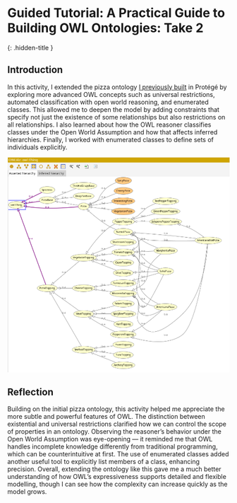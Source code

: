 # Guided Tutorial: A Practical Guide to Building OWL Ontologies: Take 2
{: .hidden-title }

## Introduction
In this activity, I extended the pizza ontology [I previously built](../unit08/ontology_development.md) in Protégé by exploring more advanced OWL concepts such as universal restrictions, automated classification with open world reasoning, and enumerated classes. This allowed me to deepen the model by adding constraints that specify not just the existence of some relationships but also restrictions on all relationships. I also learned about how the OWL reasoner classifies classes under the Open World Assumption and how that affects inferred hierarchies. Finally, I worked with enumerated classes to define sets of individuals explicitly.

![more complete ontology](pizza-hierarchy-2.png)

## Reflection
Building on the initial pizza ontology, this activity helped me appreciate the more subtle and powerful features of OWL. The distinction between existential and universal restrictions clarified how we can control the scope of properties in an ontology. Observing the reasoner’s behavior under the Open World Assumption was eye-opening — it reminded me that OWL handles incomplete knowledge differently from traditional programming, which can be counterintuitive at first. The use of enumerated classes added another useful tool to explicitly list members of a class, enhancing precision. Overall, extending the ontology like this gave me a much better understanding of how OWL’s expressiveness supports detailed and flexible modelling, though I can see how the complexity can increase quickly as the model grows.